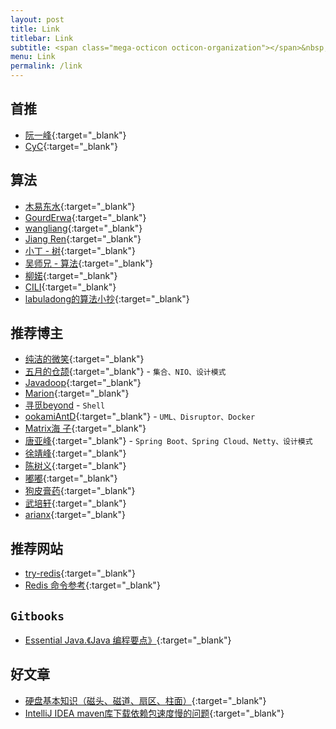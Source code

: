 ```yaml
---
layout: post
title: Link
titlebar: Link
subtitle: <span class="mega-octicon octicon-organization"></span>&nbsp;&nbsp; Resource link
menu: Link
permalink: /link
---
```


## 首推  

- [阮一峰](http://www.ruanyifeng.com/blog/){:target="_blank"}  
- [CyC](https://cyc2018.github.io/CS-Notes/#/){:target="_blank"}  

## 算法  
- [木易东水](https://muyids.github.io/simple-algorithm/chapter/%E4%BA%8C%E5%88%86.html){:target="_blank"}  
- [GourdErwa](https://github.com/GourdErwa/algorithms){:target="_blank"}  
- [wangliang](https://leetcode.wang/){:target="_blank"}  
- [Jiang Ren](https://jiangren.work/categories/%E7%AE%97%E6%B3%95/){:target="_blank"}  
- [小丁 - 树](https://tding.top/archives/101cdf53.html#105-%E4%BB%8E%E5%89%8D%E5%BA%8F%E4%B8%8E%E4%B8%AD%E5%BA%8F%E9%81%8D%E5%8E%86%E5%BA%8F%E5%88%97%E6%9E%84%E9%80%A0%E4%BA%8C%E5%8F%89%E6%A0%91){:target="_blank"}  
- [吴师兄 - 算法](https://www.cxyxiaowu.com/){:target="_blank"}  
- [柳婼](https://www.liuchuo.net/){:target="_blank"}  
- [CILI](http://micili.cn/){:target="_blank"}  
- [labuladong的算法小抄](https://labuladong.gitbook.io/algo/){:target="_blank"}    

## 推荐博主  

- [纯洁的微笑](http://www.ityouknow.com/){:target="_blank"}  
- [五月的仓颉](https://www.cnblogs.com/xrq730/){:target="_blank"} - `集合、NIO、设计模式`
- [Javadoop](https://www.javadoop.com/){:target="_blank"}  
- [Marion](https://www.majingjing.cn/){:target="_blank"}
- [寻觅beyond](https://www.cnblogs.com/-beyond/category/961475.html) - `Shell`
- [ookamiAntD](https://yangbingdong.com/){:target="_blank"} - `UML、Disruptor、Docker`  
- [Matrix海 子](https://www.cnblogs.com/dolphin0520/){:target="_blank"}   
- [唐亚峰](https://blog.battcn.com/){:target="_blank"} - `Spring Boot、Spring Cloud、Netty、设计模式`   
- [徐靖峰](https://www.cnkirito.moe/archives/){:target="_blank"}  
- [陈树义](https://www.cnblogs.com/chanshuyi/){:target="_blank"}  
- [嘟嘟](http://tengj.top/){:target="_blank"}  
- [狗皮膏药](https://plushunter.github.io/){:target="_blank"}  
- [武培轩](https://www.cnblogs.com/wupeixuan/){:target="_blank"}  
- [arianx](https://arianx.me/archives/){:target="_blank"}  

## 推荐网站  

- [try-redis](http://try.redis.io/){:target="_blank"}  
- [Redis 命令参考](http://doc.redisfans.com/){:target="_blank"}  


## `Gitbooks`  
- [Essential Java.《Java 编程要点》](https://waylau.gitbooks.io/essential-java/){:target="_blank"}  


## 好文章
- [硬盘基本知识（磁头、磁道、扇区、柱面）](https://www.cnblogs.com/jswang/p/9071847.html){:target="_blank"}
- [IntelliJ IDEA maven库下载依赖包速度慢的问题](https://www.cnblogs.com/skying555/p/8729733.html){:target="_blank"}




